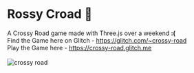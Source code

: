# Rossy Croad 🐓
A Crossy Road game made with Three.js over a weekend <b>:(</b></br>
Find the Game here on Glitch - https://glitch.com/~crossy-road</br>
Play the Game here - https://crossy-road.glitch.me
</br></br>
![crossy road](https://user-images.githubusercontent.com/15321738/89792114-c0aad600-db41-11ea-92de-437b0aae65a1.PNG)

